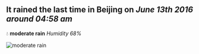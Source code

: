 ## It rained the last time in Beijing on *June 13th 2016 around 04:58 am*
💧  **moderate rain** *Humidity 68%*

![moderate rain](http://openweathermap.org/img/w/10n.png)
